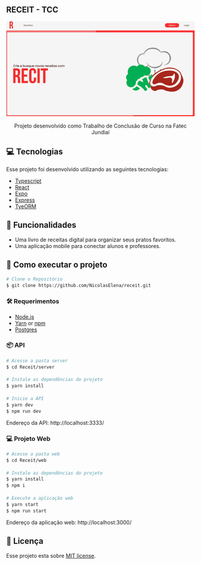 ## RECEIT - TCC

<p align="center">	
   <img src="./.github/receit.PNG" alt="Proffy" width="620"/>
</p>
<p align="center">	
  Projeto desenvolvido como Trabalho de Conclusão de Curso na Fatec Jundiaí
</p>

## :computer: Tecnologias
Esse projeto foi desenvolvido utilizando as seguintes tecnologias:

* [Typescript][typescript-url]      
* [React][react-url]      
* [Expo][expo-url]      
* [Express][express-url] 
* [TyeORM][typeorm-url]

## :rocket: Funcionalidades

* Uma livro de receitas digital para  organizar seus pratos favoritos.
* Uma aplicação mobile para conectar alunos e professores.

## 📲 Como executar o projeto
```bash
# Clone o Repositório
$ git clone https://github.com/NicolasElena/receit.git
```
### 🛠 Requerimentos
* [Node.js][node-url]
* [Yarn][yarn-url] or [npm][npm-url]
* [Postgres][postgres-url]

### 📦 API

```bash
# Acesse a pasta server
$ cd Receit/server

# Instale as dependências do projeto
$ yarn install

# Inicie a API
$ yarn dev
$ npm run dev
```
Endereço da API: http://localhost:3333/

### 💻 Projeto Web

```bash
# Acesse a pasta web
$ cd Receit/web

# Instale as dependências do projeto
$ yarn install
$ npm i

# Execute a aplicação web
$ yarn start
$ npm run start
```
Endereço da aplicação web: http://localhost:3000/


## 📓 Licença
Esse projeto esta sobre [MIT license](./LICENSE).

<!-- VARS -->

[express-url]: https://expressjs.com/
[react-url]: https://reactjs.org/   
[profile-url]: https://github.com/NicolasElena
[node-url]: https://nodejs.org/en
[yarn-url]: https://classic.yarnpkg.com/
[npm-url]:  https://www.npmjs.com/
[expo-url]: https://expo.io/
[expo-url-mobile]: https://play.google.com/store/apps/details?id=host.exp.exponent
[typescript-url]: https://www.typescriptlang.org/ 
[typeorm-url]:  https://typeorm.io/#/
[postgres-url]: https://www.postgresql.org/

<!-- VARS -->

